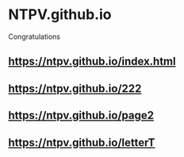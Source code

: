 # NTPV.github.io
Сongratulations
## https://ntpv.github.io/index.html
## https://ntpv.github.io/222
## https://ntpv.github.io/page2
## https://ntpv.github.io/letterT

